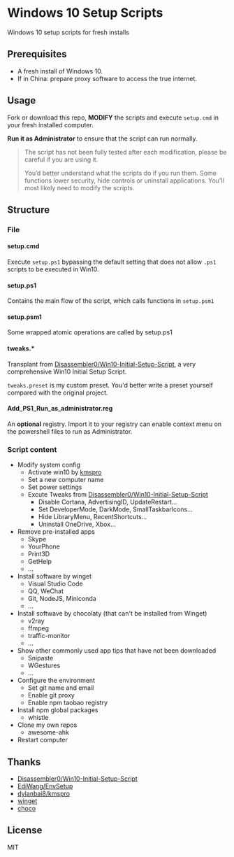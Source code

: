 # Windows 10 Setup Scripts

Windows 10 setup scripts for fresh installs

## Prerequisites

- A fresh install of Windows 10.
- If in China: prepare proxy software to access the true internet.

## Usage

Fork or download this repo, **MODIFY** the scripts and execute `setup.cmd` in your fresh installed computer.

**Run it as Administrator** to ensure that the script can run normally.

> The script has not been fully tested after each modification, please be careful if you are using it.
>
> You’d better understand what the scripts do if you run them. Some functions lower security, hide controls or uninstall applications. You'll most likely need to modify the scripts.

## Structure

### File

#### setup.cmd

Execute `setup.ps1` bypassing the default setting that does not allow `.ps1` scripts to be executed in Win10.

#### setup.ps1

Contains the main flow of the script, which calls functions in `setup.psm1`

#### setup.psm1

Some wrapped atomic operations are called by setup.ps1

#### tweaks.\*

Transplant from [Disassembler0/Win10-Initial-Setup-Script](https://github.com/Disassembler0/Win10-Initial-Setup-Script), a very comprehensive Win10 Initial Setup Script.

`tweaks.preset` is my custom preset. You'd better write a preset yourself compared with the original project.

#### Add_PS1_Run_as_administrator.reg

An **optional** registry. Import it to your registry can enable context menu on the powershell files to run as Administrator.

### Script content

- Modify system config
  - Activate win10 by [kmspro](https://github.com/dylanbai8/kmspro)
  - Set a new computer name
  - Set power settings
  - Excute Tweaks from [Disassembler0/Win10-Initial-Setup-Script](https://github.com/Disassembler0/Win10-Initial-Setup-Script)
    - Disable Cortana, AdvertisingID, UpdateRestart...
    - Set DeveloperMode, DarkMode, SmallTaskbarIcons...
    - Hide LibraryMenu, RecentShortcuts...
    - Uninstall OneDrive, Xbox...
- Remove pre-installed apps
  - Skype
  - YourPhone
  - Print3D
  - GetHelp
  - ...
- Install software by winget
  - Visual Studio Code
  - QQ, WeChat
  - Git, NodeJS, Miniconda
  - ...
- Install softwave by chocolaty (that can't be installed from Winget)
  - v2ray
  - ffmpeg
  - traffic-monitor
  - ...
- Show other commonly used app tips that have not been downloaded
  - Snipaste
  - WGestures
  - ...
- Configure the environment
  - Set git name and email
  - Enable git proxy
  - Enable npm taobao registry
- Install npm global packages
  - whistle
- Clone my own repos
  - awesome-ahk
- Restart computer

## Thanks

- [Disassembler0/Win10-Initial-Setup-Script](https://github.com/Disassembler0/Win10-Initial-Setup-Script)
- [EdiWang/EnvSetup](https://github.com/EdiWang/EnvSetup)
- [dylanbai8/kmspro](https://github.com/dylanbai8/kmspro)
- [winget](https://github.com/microsoft/winget-cli)
- [choco](https://github.com/chocolatey/choco)

## License

MIT
